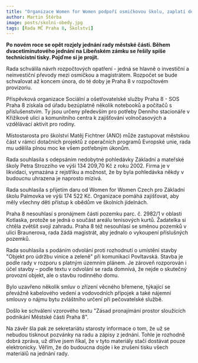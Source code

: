 ```yaml
---
title: "Organizace Women for Women podpoří osmičkovou školu, zaplatí dětem obědy v jídelnách"
author: Martin Štěrba
image: posts/skolni-obedy.jpg
tags: [Rada MČ Praha 8, Školství]
---
```


**Po novém roce se opět rozjely jednání rady městské části. Během dvacetiminutového jednání na Libeňském zámku se řešily spíše technicistní tisky. Pojďme si je projít.**

Rada schválila návrh rozpočtových opatření - jedná se hlavně o investiční a neinvestiční převody mezi osmičkou a magistrátem. Rozpočet se bude schvalovat až koncem února, do té doby je Praha 8 v rozpočtovém provizoriu.

Příspěvková organizace Sociální a ošetřovatelské služby Praha 8 - SOS Praha 8 získala od úřadu bezúplatně několik notebooků a počítačů s příslušenstvím. Ty jsou určeny především pro potřeby Denního stacionáře v Křižíkově ulici a komunitního centra k zajišťování volnočasových a vzdělávací aktivit pro rodiny.

Místostarosta pro školství Matěj Fichtner (ANO) může zastupovat městskou část v rámci dotačních projektů z operačních programů Evropské unie, rada mu udělila plnou moc ke všem potřebným úkonům.

Rada souhlasila s odepsáním nedobytné pohledávky Základní a mateřské školy Petra Strozziho ve výši 134 209,70 Kč z roku 2002. Firma je v likvidaci, vymazána z rejstříku a možnost, že by byla pohledávka někdy v budoucnu uhrazena je naprosto mizivá.

Rada souhlasila s přijetím daru od Women for Women Czech pro Základní školu Palmovka ve výši 174 522 Kč. Organizace pomáhá zajišťovat, aby měly všechny děti přístup k obědům ve školních jídelnách.

Praha 8 nesouhlasí s pronájmem části pozemku parc. č. 2982/1 v oblasti Kotlaska, protože se jedná o součást areálu tenisových kurtů. Žadatelka si chtěla zvětšit svojí zahradu. Praha 8 též nesouhlasí se směnou pozemků v ulici Braunerova, rada žádá magistrát, aby jednalo o vykoupení příslušných pozemků.

Rada souhlasila s podáním odvolání proti rozhodnutí o umístění stavby "Objekt pro údržbu vinice a zeleně" při komunikaci Povltavská. Stavba je podle rady v rozporu s platným územním plánem. Je zároveň rozporován i účel stavby – podle textu v odvolání se rada domnívá, že nejde o skutečný provozní objekt, ale o stavbu rodinného domu.

Bylo uzavřeno několik smluv o zřízení věcného břemene, týkající se převážně kabelového vedení a vodovodních přípojek a také nájemní smlouvy o nájmu bytu zvláštního určení při pečovatelské službě.

Došlo ke schválení vzorového textu "Zásad pronajímání prostor sloužících podnikání Městské části Praha 8".

Na závěr šla pak ze sekretariátu starosty informace o tom, že už se nebudou tisknout pozvánky na radu a zápisy z jednání. Tohle je rozhodně dobrá zpráva, už dříve jsem říkal, že v tyto materiály stačí dostávat pouze elektronicky. Věřím, že do budoucna dojde i ke zrušení tisku všech materiálů na jednání rady.
